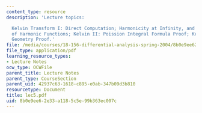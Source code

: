 ```yaml
---
content_type: resource
description: 'Lecture topics:

  Kelvin Transform I: Direct Computation; Harmonicity at Infinity, and Decay Rates
  of Harmonic Functions; Kelvin II: Poission Integral Formula Proof; Kelvin III: Conformal
  Geometry Proof.'
file: /media/courses/18-156-differential-analysis-spring-2004/8b0e9ee62e33a1185c5e99b363ec007c_lec5.pdf
file_type: application/pdf
learning_resource_types:
- Lecture Notes
ocw_type: OCWFile
parent_title: Lecture Notes
parent_type: CourseSection
parent_uid: 42937c63-1618-c895-e0ab-347b09d3b810
resourcetype: Document
title: lec5.pdf
uid: 8b0e9ee6-2e33-a118-5c5e-99b363ec007c
---
```

